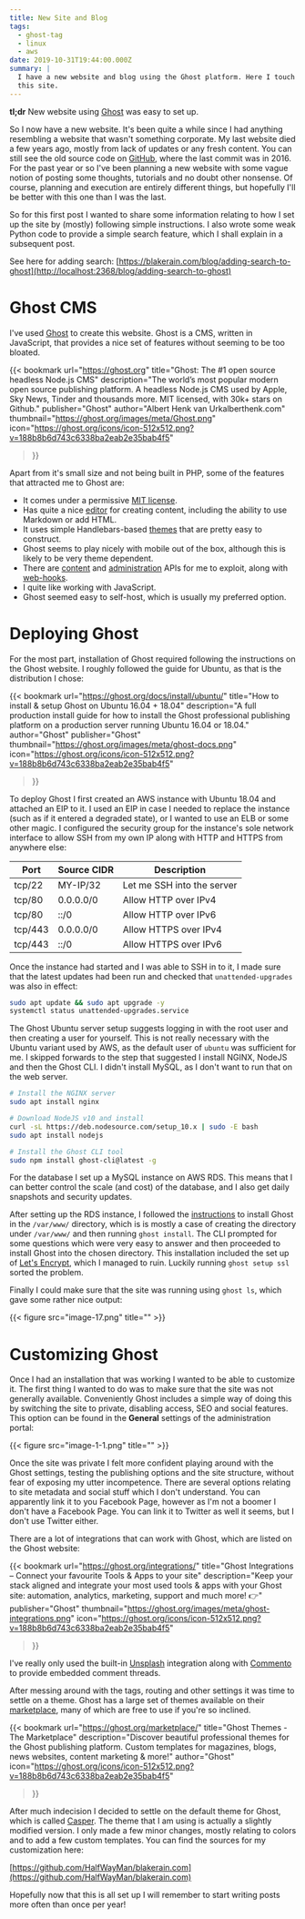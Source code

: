 ```yaml
---
title: New Site and Blog
tags:
  - ghost-tag
  - linux
  - aws
date: 2019-10-31T19:44:00.000Z
summary: |
  I have a new website and blog using the Ghost platform. Here I touch on the setup and the goals for
  this site.
---
```


**tl;dr** New website using [Ghost](https://ghost.org/) was easy to set up.

So I now have a new website. It's been quite a while since I had anything resembling a website that wasn't something corporate. My last website died a few years ago, mostly from lack of updates or any fresh content. You can still see the old source code on [GitHub](https://github.com/HalfWayMan/meadowstalk), where the last commit was in 2016. For the past year or so I've been planning a new website with some vague notion of posting some thoughts, tutorials and no doubt other nonsense. Of course, planning and execution are entirely different things, but hopefully I'll be better with this one than I was the last.

So for this first post I wanted to share some information relating to how I set up the site by (mostly) following simple instructions. I also wrote some weak Python code to provide a simple search feature, which I shall explain in a subsequent post.

See here for adding search: [https://blakerain.com/blog/adding-search-to-ghost](http://localhost:2368/blog/adding-search-to-ghost)

# Ghost CMS

I've used [Ghost](https://ghost.org) to create this website. Ghost is a CMS, written in JavaScript, that provides a nice set of features without seeming to be too bloated.

{{< bookmark
url="https://ghost.org"
title="Ghost: The #1 open source headless Node.js CMS"
description="The world’s most popular modern open source publishing platform. A headless Node.js CMS used by Apple, Sky News, Tinder and thousands more. MIT licensed, with 30k+ stars on Github."
publisher="Ghost"
author="Albert Henk van Urkalberthenk.com"
thumbnail="https://ghost.org/images/meta/Ghost.png"
icon="https://ghost.org/icons/icon-512x512.png?v=188b8b6d743c6338ba2eab2e35bab4f5"
>}}

Apart from it's small size and not being built in PHP, some of the features that attracted me to Ghost are:

- It comes under a permissive [MIT license](https://github.com/TryGhost/Ghost/blob/master/LICENSE).
- Has quite a nice [editor](https://ghost.org/faq/using-the-editor/) for creating content, including the ability to use Markdown or add HTML.
- It uses simple Handlebars-based [themes](https://ghost.org/docs/api/v3/handlebars-themes/) that are pretty easy to construct.
- Ghost seems to play nicely with mobile out of the box, although this is likely to be very theme dependent.
- There are [content](https://ghost.org/docs/api/v3/content/) and [administration](https://ghost.org/docs/api/v3/admin/) APIs for me to exploit, along with [web-hooks](https://ghost.org/docs/api/v3/webhooks/).
- I quite like working with JavaScript.
- Ghost seemed easy to self-host, which is usually my preferred option.

# Deploying Ghost

For the most part, installation of Ghost required following the instructions on the Ghost website. I roughly followed the guide for Ubuntu, as that is the distribution I chose:

{{< bookmark
url="https://ghost.org/docs/install/ubuntu/"
title="How to install & setup Ghost on Ubuntu 16.04 + 18.04"
description="A full production install guide for how to install the Ghost professional publishing platform on a production server running Ubuntu 16.04 or 18.04."
author="Ghost"
publisher="Ghost"
thumbnail="https://ghost.org/images/meta/ghost-docs.png"
icon="https://ghost.org/icons/icon-512x512.png?v=188b8b6d743c6338ba2eab2e35bab4f5"
>}}

To deploy Ghost I first created an AWS instance with Ubuntu 18.04 and attached an EIP to it. I used an EIP in case I needed to replace the instance (such as if it entered a degraded state), or I wanted to use an ELB or some other magic. I configured the security group for the instance's sole network interface to allow SSH from my own IP along with HTTP and HTTPS from anywhere else:

| Port    | Source CIDR | Description                |
| ------- | ----------- | -------------------------- |
| tcp/22  | MY-IP/32    | Let me SSH into the server |
| tcp/80  | 0.0.0.0/0   | Allow HTTP over IPv4       |
| tcp/80  | ::/0        | Allow HTTP over IPv6       |
| tcp/443 | 0.0.0.0/0   | Allow HTTPS over IPv4      |
| tcp/443 | ::/0        | Allow HTTPS over IPv6      |

Once the instance had started and I was able to SSH in to it, I made sure that the latest updates had been run and checked that `unattended-upgrades` was also in effect:

```bash
sudo apt update && sudo apt upgrade -y
systemctl status unattended-upgrades.service
```

The Ghost Ubuntu server setup suggests logging in with the root user and then creating a user for yourself. This is not really necessary with the Ubuntu variant used by AWS, as the default user of `ubuntu` was sufficient for me. I skipped forwards to the step that suggested I install NGINX, NodeJS and then the Ghost CLI. I didn't install MySQL, as I don't want to run that on the web server.

```bash
# Install the NGINX server
sudo apt install nginx

# Download NodeJS v10 and install
curl -sL https://deb.nodesource.com/setup_10.x | sudo -E bash
sudo apt install nodejs

# Install the Ghost CLI tool
sudo npm install ghost-cli@latest -g
```

For the database I set up a MySQL instance on AWS RDS. This means that I can better control the scale (and cost) of the database, and I also get daily snapshots and security updates.

After setting up the RDS instance, I followed the [instructions](https://ghost.org/docs/install/ubuntu/#install-ghost) to install Ghost in the `/var/www/` directory, which is is mostly a case of creating the directory under `/var/www/` and then running `ghost install`. The CLI prompted for some questions which were very easy to answer and then proceeded to install Ghost into the chosen directory. This installation included the set up of [Let's Encrypt](https://letsencrypt.org/), which I managed to ruin. Luckily running `ghost setup ssl` sorted the problem.

Finally I could make sure that the site was running using `ghost ls`, which gave some rather nice output:

{{< figure src="image-17.png" title="" >}}

# Customizing Ghost

Once I had an installation that was working I wanted to be able to customize it. The first thing I wanted to do was to make sure that the site was not generally available. Conveniently Ghost includes a simple way of doing this by switching the site to private, disabling access, SEO and social features. This option can be found in the **General** settings of the administration portal:

{{< figure src="image-1-1.png" title="" >}}

Once the site was private I felt more confident playing around with the Ghost settings, testing the publishing options and the site structure, without fear of exposing my utter incompetence. There are several options relating to site metadata and social stuff which I don't understand. You can apparently link it to you Facebook Page, however as I'm not a boomer I don't have a Facebook Page. You can link it to Twitter as well it seems, but I don't use Twitter either.

There are a lot of integrations that can work with Ghost, which are listed on the Ghost website:

{{< bookmark
url="https://ghost.org/integrations/"
title="Ghost Integrations – Connect your favourite Tools & Apps to your site"
description="Keep your stack aligned and integrate your most used tools & apps with your Ghost site: automation, analytics, marketing, support and much more! 👉"
publisher="Ghost"
thumbnail="https://ghost.org/images/meta/ghost-integrations.png"
icon="https://ghost.org/icons/icon-512x512.png?v=188b8b6d743c6338ba2eab2e35bab4f5"
>}}

I've really only used the built-in [Unsplash](https://ghost.org/integrations/unsplash/) integration along with [Commento](https://ghost.org/integrations/commento/) to provide embedded comment threads.

After messing around with the tags, routing and other settings it was time to settle on a theme. Ghost has a large set of themes available on their [marketplace](https://ghost.org/marketplace/), many of which are free to use if you're so inclined.

{{< bookmark
url="https://ghost.org/marketplace/"
title="Ghost Themes - The Marketplace"
description="Discover beautiful professional themes for the Ghost publishing platform. Custom templates for magazines, blogs, news websites, content marketing & more!"
author="Ghost"
icon="https://ghost.org/icons/icon-512x512.png?v=188b8b6d743c6338ba2eab2e35bab4f5"
>}}

After much indecision I decided to settle on the default theme for Ghost, which is called [Casper](https://demo.ghost.io). The theme that I am using is actually a slightly modified version. I only made a few minor changes, mostly relating to colors and to add a few custom templates. You can find the sources for my customization here:

[https://github.com/HalfWayMan/blakerain.com](https://github.com/HalfWayMan/blakerain.com)

Hopefully now that this is all set up I will remember to start writing posts more often than once per year!
